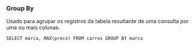 ### Group By  

Usado para agrupar os registros da tabela resultante de uma consulta por uma ou mais colunas.  
~~~
SELECT marca, MAX(preco) FROM carros GROUP BY marca
~~~